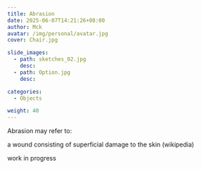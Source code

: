 ```yaml
---
title: Abrasion
date: 2025-06-07T14:21:26+08:00
author: Mck
avatar: /img/personal/avatar.jpg
cover: Chair.jpg

slide_images:
  - path: sketches_02.jpg
    desc:
  - path: Option.jpg
    desc:

categories:
  - Objects

weight: 40
---
```




Abrasion may refer to:

a wound consisting of superficial damage to the skin (wikipedia)


<!--more-->


work in progress
